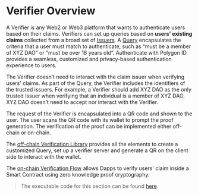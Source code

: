# Verifier Overview

A Verifier is any Web2 or Web3 platform that wants to authenticate users based on their claims. Verifiers can set up queries based on **users’ existing claims** collected from a broad set of [Issuers](../issuer/issuer-overview.md). A [Query](./verification-library/zk-query-language.md) encapsulates the criteria that a user must match to authenticate, such as “must be a member of XYZ DAO” or “must be over 18 years old”. Authenticate with Polygon ID provides a seamless, customized and privacy-based authentication experience to users.

The Verifier doesn’t need to interact with the claim issuer when verifying users' claims. As part of the Query, the Verifier includes the identifiers of the trusted issuers. For example, a Verifier should add XYZ DAO as the only trusted Issuer when verifying that an individual is a member of XYZ DAO. XYZ DAO doesn’t need to accept nor interact with the Verifier.

The request of the Verifier is encapsulated into a QR code and shown to the user. The user scans the QR code with its wallet to prompt the proof generation. The verification of the proof can be implemented either off-chain or on-chain.

The [off-chain Verification Library](./verification-library/verifier-library-intro.md) provides all the elements to create a customized Query, set up a verifier server and generate a QR on the client side to interact with the wallet.

The [on-chain Verification Flow](./on-chain-verification/overview.md) allows Dapps to verify users' claim inside a Smart Contract using zero knowledge proof cryptography. 

> The executable code for this section can be found 
<a href="https://github.com/0xPolygonID/tutorial-examples" target="_blank">here</a>.

